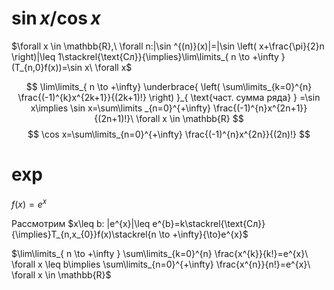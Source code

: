 # $\sin x / \cos x$

$\forall x \in \mathbb{R},\ \forall n:|\sin ^{(n)}(x)|=|\sin \left( x+\frac{\pi}{2}n \right)|\leq 1\stackrel{\text{Сл}}{\implies}\lim\limits_{ n \to +\infty }(T_{n,0}f(x))=\sin x\ \forall x$

$$
\lim\limits_{ n \to +\infty} \underbrace{ \left( \sum\limits_{k=0}^{n} \frac{(-1)^{k}x^{2k+1}}{(2k+1)!} \right) }_{ \text{част. сумма ряда} } =\sin x\implies \sin x=\sum\limits _{n=0}^{+\infty} \frac{(-1)^{n}x^{2n+1}}{(2n+1)!}\ \forall x \in \mathbb{R}
$$
$$
\cos x=\sum\limits_{n=0}^{+\infty} \frac{(-1)^{n}x^{2n}}{(2n)!}
$$
# exp

$f(x)=e^{x}$

Рассмотрим $x\leq b: |e^{x}|\leq e^{b}=k\stackrel{\text{Сл}}{\implies}T_{n,x_{0}}f(x)\stackrel{n \to +\infty}{\to}e^{x}$

$\lim\limits_{ n \to +\infty } \sum\limits_{k=0}^{n} \frac{x^{k}}{k!}=e^{x}\ \forall x \leq b\implies \sum\limits_{n=0}^{+\infty} \frac{x^{n}}{n!}=e^{x}\ \forall x \in \mathbb{R}$


